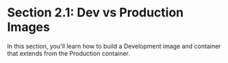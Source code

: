 # Section 2.1: Dev vs Production Images

In this section, you'll learn how to build a Development image and container that extends from the Production container.
